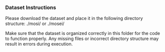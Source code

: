 ### Dataset Instructions
Please download the dataset and place it in the following directory structure:
./mosi/   or
./mosei/ 

Make sure that the dataset is organized correctly in this folder for the code to function properly. Any missing files or incorrect directory structure may result in errors during execution.
